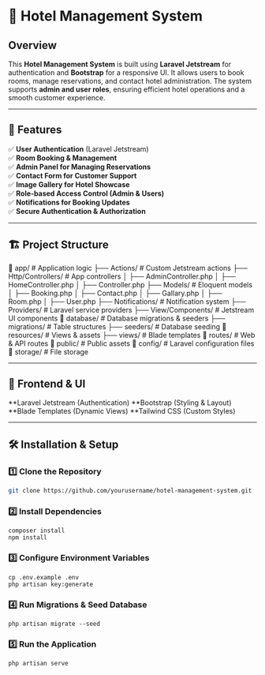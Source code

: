 # 🏨 Hotel Management System

## Overview
This **Hotel Management System** is built using **Laravel Jetstream** for authentication and **Bootstrap** for a responsive UI. It allows users to book rooms, manage reservations, and contact hotel administration. The system supports **admin and user roles**, ensuring efficient hotel operations and a smooth customer experience.

---

## 🚀 Features

✅ **User Authentication** (Laravel Jetstream)  
✅ **Room Booking & Management**  
✅ **Admin Panel for Managing Reservations**  
✅ **Contact Form for Customer Support**  
✅ **Image Gallery for Hotel Showcase**  
✅ **Role-based Access Control (Admin & Users)**  
✅ **Notifications for Booking Updates**  
✅ **Secure Authentication & Authorization**  

---

## 🏗 Project Structure

📂 app/ # Application logic ├── Actions/ # Custom Jetstream actions ├── Http/Controllers/ # App controllers │ ├── AdminController.php │ ├── HomeController.php │ ├── Controller.php ├── Models/ # Eloquent models │ ├── Booking.php │ ├── Contact.php │ ├── Gallary.php │ ├── Room.php │ ├── User.php ├── Notifications/ # Notification system ├── Providers/ # Laravel service providers ├── View/Components/ # Jetstream UI components 📂 database/ # Database migrations & seeders ├── migrations/ # Table structures ├── seeders/ # Database seeding 📂 resources/ # Views & assets ├── views/ # Blade templates 📂 routes/ # Web & API routes 📂 public/ # Public assets 📂 config/ # Laravel configuration files 📂 storage/ # File storage

---

## 🎨 Frontend & UI

**Laravel Jetstream (Authentication)
**Bootstrap (Styling & Layout)
**Blade Templates (Dynamic Views)
**Tailwind CSS (Custom Styles)

---

## 🛠 Installation & Setup

### 1️⃣ Clone the Repository
```bash
git clone https://github.com/yourusername/hotel-management-system.git
```
### 2️⃣ Install Dependencies
```
composer install
npm install
```

### 3️⃣ Configure Environment Variables
```
cp .env.example .env
php artisan key:generate
```

### 4️⃣ Run Migrations & Seed Database

```
php artisan migrate --seed

```
### 5️⃣ Run the Application

```
php artisan serve

```














